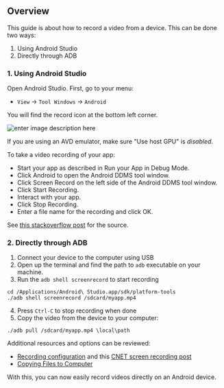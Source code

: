 ## Overview

This guide is about how to record a video from a device. This can be done two ways:

1. Using Android Studio
2. Directly through ADB

### 1. Using Android Studio

Open Android Studio. First, go to your menu:

 - `View` -> `Tool Windows` -> `Android`

You will find the record icon at the bottom left corner.

![enter image description here](http://i.stack.imgur.com/o1h0K.png)

If you are using an AVD emulator, make sure "Use host GPU" is *disabled*.

To take a video recording of your app:

 - Start your app as described in Run your App in Debug Mode.
 - Click Android  to open the Android DDMS tool window.
 - Click Screen Record  on the left side of the Android DDMS tool window.
 - Click Start Recording.
 - Interact with your app.
 - Click Stop Recording.
 - Enter a file name for the recording and click OK.

See [this stackoverflow post](http://stackoverflow.com/a/31547690/313399) for the source.

### 2. Directly through ADB

1. Connect your device to the computer using USB
2. Open up the terminal and find the path to `adb` executable on your machine. 
3. Run the `adb shell screenrecord` to start recording

  ```
  cd /Applications/Android\ Studio.app/sdk/platform-tools
  ./adb shell screenrecord /sdcard/myapp.mp4
  ```
4. Press `Ctrl-C` to stop recording when done
5. Copy the video from the device to your computer:

  ```
  ./adb pull /sdcard/myapp.mp4 \local\path
  ```

Additional resources and options can be reviewed:

 * [Recording configuration](https://www.webniraj.com/2013/11/07/screen-recording-on-nexus-5-using-android-4-4-kitkat-and-android-sdk/) and this [CNET screen recording post](http://www.cnet.com/how-to/how-to-record-your-screen-on-android-4-4-kitkat/)
 * [Copying Files to Computer](http://www.herongyang.com/Android/adb-push-and-pull-Command.html)

With this, you can now easily record videos directly on an Android device.
